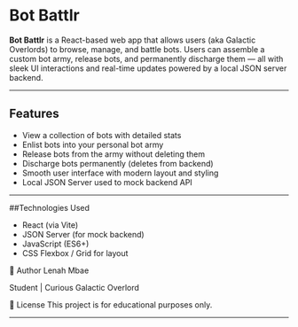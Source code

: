 # Bot Battlr

**Bot Battlr** is a React-based web app that allows users (aka Galactic Overlords) to browse, manage, and battle bots. Users can assemble a custom bot army, release bots, and permanently discharge them — all with sleek UI interactions and real-time updates powered by a local JSON server backend.

---

## Features

- View a collection of bots with detailed stats
- Enlist bots into your personal bot army
- Release bots from the army without deleting them
- Discharge bots permanently (deletes from backend)
- Smooth user interface with modern layout and styling
- Local JSON Server used to mock backend API

---

##Technologies Used

- React (via Vite)
- JSON Server (for mock backend)
- JavaScript (ES6+)
- CSS Flexbox / Grid for layout

👤 Author
Lenah Mbae

Student | Curious Galactic Overlord


📜 License
This project is for educational purposes only.



---

